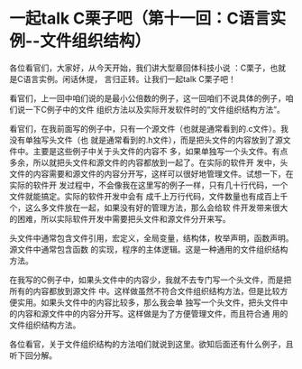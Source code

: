 # 一起talk C栗子吧（第十一回：C语言实例--文件组织结构）
 
各位看官们，大家好，从今天开始，我们讲大型章回体科技小说 ：C栗子，也就是C语言实例。闲话休提，
言归正转。让我们一起talk C栗子吧！  

看官们，上一回中咱们说的是最小公倍数的例子，这一回咱们不说具体的例子，咱们说一下C例子中的文件
组织方法以及实际开发软件时的“文件组织结构方法”。 

看官们，在我前面写的例子中，只有一个源文件（也就是通常看到的.c文件）。我没有单独写头文件（也
就是通常看到的.h文件），而是把头文件的内容放到了源文件中。主要是这些例子中关于头文件的内容不
多，如果单独写一个头文件。有点多余，所以就把头文件和源文件的内容都放到一起了。在实际的软件开
发中，头文件的内容需要和源文件的内容分开写，这样可以很好地管理文件。试想一下，在实际的软件开
发过程中，不会像我在这里写的例子一样，只有几十行代码，一个文件就能搞定。实际的软件开发中会有
成千上万行代码，文件数量也有成百上千个，这么多文件放在一起，如果没有好的管理方法，那么会给软
件开发带来很大的困难，所以实际软件开发中需要把头文件和源文件分开来写。 
  
头文件中通常包含文件引用，宏定义，全局变量，结构体，枚举声明，函数声明。源文件中通常包含函数
的实现，程序的主体逻辑。这是一种通用的文件组织结构方法。 
  
在我写的C例子中，如果头文件中的内容少，我就不去专门写一个头文件，而是把所有的内容都放到源文件
中。这样做虽然不符合文件组织结构方法，但是比较方便实用。如果头文件中的内容比较多，那么我会单
独写一个头文件，把头文件中的内容和源文件中的内容分开写。这样做是为了方便管理文件，而且符合通
用的文件组织结构方法。 
  
各位看官，关于文件组织结构的方法咱们就说到这里。欲知后面还有什么例子，且听下回分解。 
   
